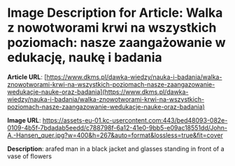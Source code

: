 # Image Description for Article: Walka z nowotworami krwi na wszystkich poziomach: nasze zaangażowanie w edukację, naukę i badania 
**Article URL**: [https://www.dkms.pl/dawka-wiedzy/nauka-i-badania/walka-znowotworami-krwi-na-wszystkich-poziomach-nasze-zaangazowanie-wedukacje-nauke-oraz-badania](https://www.dkms.pl/dawka-wiedzy/nauka-i-badania/walka-znowotworami-krwi-na-wszystkich-poziomach-nasze-zaangazowanie-wedukacje-nauke-oraz-badania)

**Image URL**: https://assets-eu-01.kc-usercontent.com:443/bed48093-082e-0109-4b5f-7bdadab5eedd/c788798f-6a12-41e0-9bb5-e09ac18551dd/John-A.-Hansen_quer.jpg?w=400&h=267&auto=format&lossless=true&fit=cover

**Description**: arafed man in a black jacket and glasses standing in front of a vase of flowers

